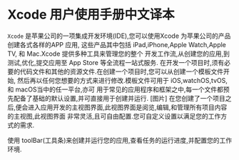 # Xcode 用户使用手册中文译本
`Xcode` 是苹果公司的一项集成开发环境(IDE),您可以使用Xcode 为苹果公司的产品创建各式各样的APP 应用,
这些产品其中包括 iPad,iPhone,Apple Watch,Apple TV, 和 Mac.Xcode 提供多种工具来管理您的整个
开发工作流,从创建您的应用,到测试,优化,提交应用至 App Store 等全流程一站式服务.
在开发一个项目时,须有必要的代码文件和其他的资源文件.在创建一个项目时,您可以从创建一个模板文件开始,
然后再以任何您想要的方式来进行修改.模板文件可用于 iOS,watchOS,tvOS, 和 macOS当中的任一平台,亦可
用于常见的应用程序和框架之中,每一个文件都预先配备了基础的默认设置,并可直接用于创建并运行.
[图片]
在您创建了一个项目之后,便会进入应用开发的主视图界面,此视图界面是阅览,编辑,和管理所有项目内容的主视图,此视图界面
非常灵活,且可自由配置.您可自定义设置以满足您的工作方式的需求.

使用 toolBar(工具条)来创建并运行您的应用,查看任务的运行进度,并配置您的工作环境.
